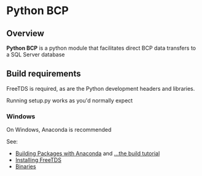 # Python BCP

## Overview

**Python BCP** is a python module that facilitates direct BCP data transfers to a SQL Server database

## Build requirements

FreeTDS is required, as are the Python development headers and libraries.

Running setup.py works as you'd normally expect

### Windows

On Windows, Anaconda is recommended

See:

- [Building Packages with Anaconda](https://github.com/ReactionMechanismGenerator/RMG-Py/wiki/Creating-Anaconda-Binary-Packages) and [...the build tutorial](https://conda.io/docs/build_tutorials/windows.html)
- [Installing FreeTDS](http://www.freetds.org/userguide/osissues.htm#WINDOWS)
- [Binaries](https://github.com/ramiro/freetds/releases)
